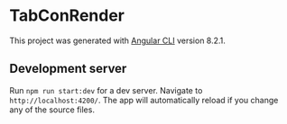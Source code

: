 # TabConRender

This project was generated with [Angular CLI](https://github.com/angular/angular-cli) version 8.2.1.

## Development server

Run `npm run start:dev` for a dev server. Navigate to `http://localhost:4200/`. The app will automatically reload if you change any of the source files.
